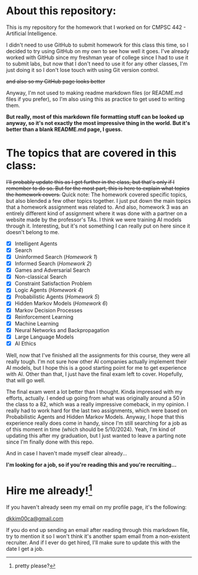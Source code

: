 # About this repository:
This is my repository for the homework that I worked on for CMPSC 442 - Artificial Intelligence.

I didn't need to use GitHub to submit homework for this class this time, so I decided to try using GitHub on my own to see how well it goes. 
I've already worked with GitHub since my freshman year of college since I had to use it to submit labs, but now that I don't need to use it for any other classes, I'm just doing it so I don't lose touch 
with using Git version control.

~~and also so my GitHub page looks better~~

Anyway, I'm not used to making readme markdown files \(or README.md files if you prefer\), so I'm also using this as practice to get used to writing them. 

**But really, most of this markdown file formatting stuff can be looked up anyway, so it's not exactly the most impressive thing in the world. But it's better than a blank README.md page, I guess.**

# The topics that are covered in this class:
~~I'll probably update this as I get further in the class, but that's only if I remember to do so. But for the most part, this is here to explain what topics the homework covers.~~
Quick note: The homework covered specific topics, but also blended a few other topics together. I just put down the main topics that a homework assignment was related to. And also, 
homework 3 was an entirely different kind of assignment where it was done with a partner on a website made by the professor's TAs. I think we were training AI models through it. Interesting,
but it's not something I can really put on here since it doesn't belong to me.
- [x] Intelligent Agents
- [x] Search
- [x] Uninformed Search \(_Homework 1_\)
- [x] Informed Search \(_Homework 2_\)
- [x] Games and Adversarial Search
- [x] Non-classical Search
- [x] Constraint Satisfaction Problem
- [x] Logic Agents \(_Homework 4_\)
- [x] Probabilistic Agents \(_Homework 5_\)
- [x] Hidden Markov Models \(_Homework 6_\)
- [x] Markov Decision Processes
- [x] Reinforcement Learning
- [x] Machine Learning
- [x] Neural Networks and Backpropagation
- [x] Large Language Models
- [x] AI Ethics 

Well, now that I've finished all the assignments for this course, they were all really tough. I'm not sure how other AI companies actually implement their AI models, but I hope this is a good starting point for me to
get experience with AI. Other than that, I just have the final exam left to cover. Hopefully, that will go well.

The final exam went a lot better than I thought. Kinda impressed with my efforts, actually. I ended up going from what was originally around a 50 in the class to a 82, which was a really impressive comeback, in my opinion. I really had to work hard for the last two assignments, which were based on Probabilistic Agents and Hidden Markov Models. Anyway, I hope that this experience really does come in handy, since I'm still searching for a job as of this moment in time (which should be 5/10/2024). Yeah, I'm kind of updating this after my graduation, but I just wanted to leave a parting note since I'm finally done with this repo.

And in case I haven't made myself clear already...

**I'm looking for a job, so if you're reading this and you're recruiting...**
# Hire me already![^1]
If you haven't already seen my email on my profile page, it's the following:

dkkim00ca@gmail.com

If you do end up sending an email after reading through this markdown file, try to mention it so I won't think it's another spam email from a non-existent recruiter.
And if I ever do get hired, I'll make sure to update this with the date I get a job.

[^1]: pretty please?

